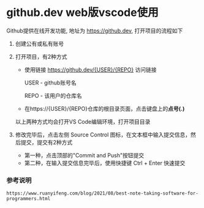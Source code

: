 # github.dev web版vscode使用
Github提供在线开发功能, 地址为 https://github.dev, 打开项目的流程如下
1. 创建公有或私有账号
2. 打开项目，有2种方式
    - 使用链接 https://github.dev/{USER}/{REPO} 访问链接

        USER - github账号名

        REPO - 该用户的仓库名

    - 在https://{USER}/{REPO}仓库的根目录页面，点击键盘上的**点号(.)**
   
   以上两种方式均会打开VS Code编辑环境，打开项目目录


3. 修改完毕后，点击左侧 Source Control 图标，在文本框中输入提交信息，然后提交，提交有2种方式
    - 第一种，点击顶部的"Commit and Push"按钮提交
    - 第二种，在输入提交信息完毕后，使用快捷键 Ctrl + Enter 快速提交

### 参考说明
    https://www.ruanyifeng.com/blog/2021/08/best-note-taking-software-for-programmers.html